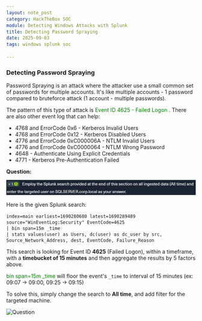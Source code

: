 ```yaml
---
layout: note_post
category: HackTheBox SOC
module: Detecting Windows Attacks with Splunk
title: Detecting Password Spraying
date: 2025-09-03
tags: windows splunk soc

---
```


### Detecting Password Spraying

Password Spraying is an attack where the attacker use a small common set of passwords for multiple accounts. It's like multiple accounts - 1 password compared to bruteforce attack (1 account - multiple passwords).

The pattern of this type of attack is <span style="color:green">Event ID 4625 - Failed Logon </span>. There are also other event log that can help:

* 4768 and ErrorCode 0x6 - Kerberos Invalid Users
* 4768 and ErrorCode 0x12 - Kerberos Disabled Users
* 4776 and ErrorCode 0xC000006A - NTLM Invalid Users
* 4776 and ErrorCode 0xC0000064 - NTLM Wrong Password
* 4648 - Authenticate Using Explicit Credentials
* 4771 - Kerberos Pre-Authentication Failed



**Question:**

![Question](../../../\assets\Notes\SOC\q1s2.png)

Here is the given Splunk search:

```
index=main earliest=1690280680 latest=1690289489 source="WinEventLog:Security" EventCode=4625
| bin span=15m _time
| stats values(user) as Users, dc(user) as dc_user by src, Source_Network_Address, dest, EventCode, Failure_Reason
```

This search is looking for Event ID **4625** (Failed Logon), within a timeframe, with a **timebucket of 15 minutes** and then aggregate the results by 5 factors above.

<span style="color:green">bin span=15m _time</span> will floor the event's `_time` to interval of 15 minutes (ex: 09:07 -> 09:00, 09:25 -> 09:15)


To solve this, simply change the search to **All time**, and add filter for the targeted machine.

![Question](E:\thng01.github.io\assets\Notes\SOC\a1s2.png)

